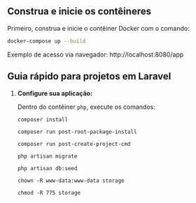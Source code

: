 ## Construa e inicie os contêineres

Primeiro, construa e inicie o contêiner Docker com o comando:

```bash
docker-compose up --build
```

Exemplo de acesso via navegador: http://localhost:8080/app

## Guia rápido para projetos em Laravel

1. **Configure sua aplicação:**

	Dentro do contêiner `php`, execute os comandos:
	```
	composer install

	composer run post-root-package-install

	composer run post-create-project-cmd

	php artisan migrate

	php artisan db:seed

	chown -R www-data:www-data storage

	chmod -R 775 storage
	```
